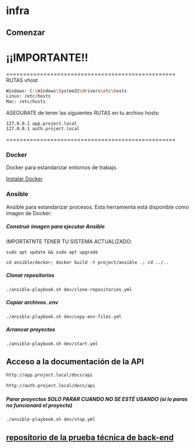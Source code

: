 # infra

## Comenzar

# ¡¡IMPORTANTE!!

==================================================
RUTAS vhost
```bash
Windows: C:\Windows\System32\drivers\etc\hosts
Linux: /etc/hosts
Mac: /etc/hosts
```
ASEGURATE de tener las siguientes RUTAS en tu archivo hosts:

```plaintext
127.0.0.1 app.project.local
127.0.0.1 auth.project.local
```
==================================================

### Docker

Docker para estandarizar entornos de trabajo.

[Instalar Docker](https://docs.docker.com/desktop/)

### Ansible

Ansible para estandarizar procesos. Esta herramienta está disponible como imagen de Docker:

##### Construir imagen para ejecutar Ansible

IMPORTATNTE TENER TU SISTEMA ACTUALIZADO:
```shell
sudo apt update && sudo apt upgrade
```

```shell
cd ansible/docker; docker build -t project/ansible .; cd ../..
```

##### Clonar repositorios

```shell
./ansible-playbook.sh dev/clone-repositories.yml
```

##### Copiar archivos .env

```shell
./ansible-playbook.sh dev/copy-env-files.yml
```

##### Arrancar proyectos

```shell
./ansible-playbook.sh dev/start.yml
```

## Acceso a la documentación de la API

```bash
http://app.project.local/docs/api
```
```bash
http://auth.project.local/docs/api
```


##### Parar proyectos SOLO PARAR CUANDO  NO SE ESTÉ USANDO (si lo paras no funcionará el proyecto)

```shell
./ansible-playbook.sh dev/stop.yml
```


## [repositorio de la prueba técnica de back-end](https://github.com/Nieto35/back-prueba-tecnica.git)